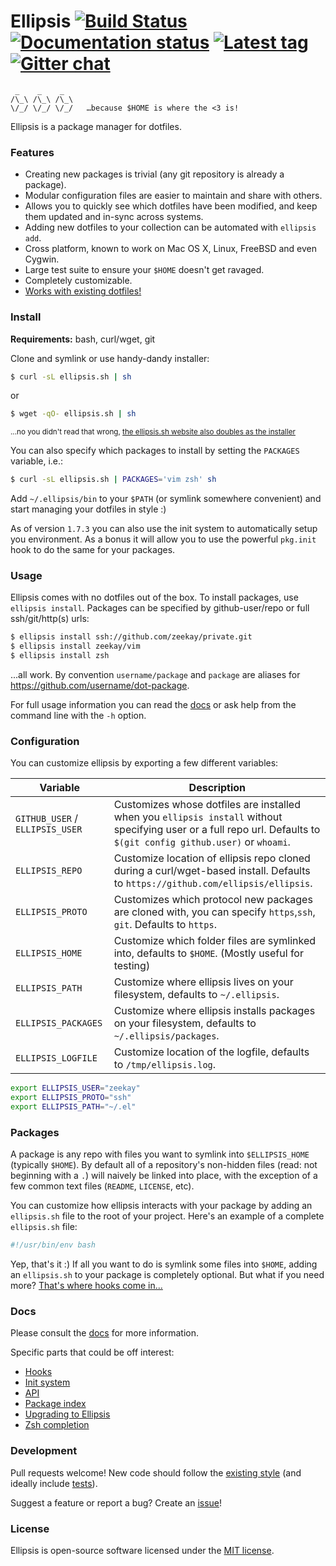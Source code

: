 # Ellipsis [![Build Status][travis-image]][travis-url] [![Documentation status][docs-image]][docs-url] [![Latest tag][tag-image]][tag-url] [![Gitter chat][gitter-image]][gitter-url]

```
 _    _    _
/\_\ /\_\ /\_\
\/_/ \/_/ \/_/   …because $HOME is where the <3 is!
```

Ellipsis is a package manager for dotfiles.

### Features
- Creating new packages is trivial (any git repository is already a package).
- Modular configuration files are easier to maintain and share with others.
- Allows you to quickly see which dotfiles have been modified, and keep them
  updated and in-sync across systems.
- Adding new dotfiles to your collection can be automated with `ellipsis add`.
- Cross platform, known to work on Mac OS X, Linux, FreeBSD and even Cygwin.
- Large test suite to ensure your `$HOME` doesn't get ravaged.
- Completely customizable.
- [Works with existing dotfiles!][docs-upgrading]

### Install
**Requirements:** bash, curl/wget, git

Clone and symlink or use handy-dandy installer:

```bash
$ curl -sL ellipsis.sh | sh
```
or
```bash
$ wget -qO- ellipsis.sh | sh
```

<sup>...no you didn't read that wrong, [the ellipsis.sh website also doubles as the installer][installer]</sup>

You can also specify which packages to install by setting the `PACKAGES` variable, i.e.:

```bash
$ curl -sL ellipsis.sh | PACKAGES='vim zsh' sh
```

Add `~/.ellipsis/bin` to your `$PATH` (or symlink somewhere convenient) and
start managing your dotfiles in style :)

As of version `1.7.3` you can also use the init system to automatically setup
you environment. As a bonus it will allow you to use the powerful `pkg.init`
hook to do the same for your packages.

### Usage
Ellipsis comes with no dotfiles out of the box. To install packages, use
`ellipsis install`. Packages can be specified by github-user/repo or full
ssh/git/http(s) urls:

```bash
$ ellipsis install ssh://github.com/zeekay/private.git
$ ellipsis install zeekay/vim
$ ellipsis install zsh
```

...all work. By convention `username/package` and `package` are aliases for
https://github.com/username/dot-package.

For full usage information you can read the [docs][docs-usage] or ask help from
the command line with the `-h` option.

### Configuration
You can customize ellipsis by exporting a few different variables:

| Variable                        | Description                                                                                                                                                          |
|---------------------------------|----------------------------------------------------------------------------------------------------------------------------------------------------------------------|
| `GITHUB_USER` / `ELLIPSIS_USER` | Customizes whose dotfiles are installed when you `ellipsis install` without specifying user or a full repo url. Defaults to `$(git config github.user)` or `whoami`. |
| `ELLIPSIS_REPO`                 | Customize location of ellipsis repo cloned during a curl/wget-based install. Defaults to `https://github.com/ellipsis/ellipsis`.                                          |
| `ELLIPSIS_PROTO`                | Customizes which protocol new packages are cloned with, you can specify `https`,`ssh`, `git`. Defaults to `https`.                                                   |
| `ELLIPSIS_HOME`                 | Customize which folder files are symlinked into, defaults to `$HOME`. (Mostly useful for testing)                                                                    |
| `ELLIPSIS_PATH`                 | Customize where ellipsis lives on your filesystem, defaults to `~/.ellipsis`.                                                                                        |
| `ELLIPSIS_PACKAGES`             | Customize where ellipsis installs packages on your filesystem, defaults to `~/.ellipsis/packages`.                                                                   |
| `ELLIPSIS_LOGFILE`              | Customize location of the logfile, defaults to `/tmp/ellipsis.log`.                                                                                                  |

```bash
export ELLIPSIS_USER="zeekay"
export ELLIPSIS_PROTO="ssh"
export ELLIPSIS_PATH="~/.el"
```

### Packages
A package is any repo with files you want to symlink into `$ELLIPSIS_HOME`
(typically `$HOME`). By default all of a repository's non-hidden files (read:
not beginning with a `.`) will naively be linked into place, with the exception
of a few common text files (`README`, `LICENSE`, etc).

You can customize how ellipsis interacts with your package by adding an
`ellipsis.sh` file to the root of your project. Here's an example of a complete
`ellipsis.sh` file:

```bash
#!/usr/bin/env bash
```

Yep, that's it :) If all you want to do is symlink some files into `$HOME`,
adding an `ellipsis.sh` to your package is completely optional. But what if you
need more? [That's where hooks come in...][docs-hooks]

### Docs
Please consult the [docs][docs-url] for more information.

Specific parts that could be off interest:
- [Hooks][docs-hooks]
- [Init system][docs-init]
- [API][docs-api]
- [Package index][docs-pkgindex]
- [Upgrading to Ellipsis][docs-upgrading]
- [Zsh completion][docs-completion]

### Development
Pull requests welcome! New code should follow the [existing style][style-guide]
(and ideally include [tests][bats]).

Suggest a feature or report a bug? Create an [issue][issues]!

### License
Ellipsis is open-source software licensed under the [MIT license][mit-license].

[travis-image]: https://img.shields.io/travis/ellipsis/ellipsis.svg
[travis-url]:   https://travis-ci.org/ellipsis/ellipsis
[docs-image]:   https://readthedocs.org/projects/ellipsis/badge/?version=master
[docs-url]:     http://docs.ellipsis.sh
[tag-image]:    https://img.shields.io/github/tag/ellipsis/ellipsis.svg
[tag-url]:      https://github.com/ellipsis/ellipsis/tags
[gitter-image]: https://badges.gitter.im/ellipsis/ellipsis.svg
[gitter-url]:   https://gitter.im/ellipsis/ellipsis

[docs-installation]:    http://docs.ellipsis.sh/install
[docs-usage]:           http://docs.ellipsis.sh/usage
[docs-packages]:        http://docs.ellipsis.sh/packages
[docs-hooks]:           http://docs.ellipsis.sh/hooks
[docs-init]:            http://docs.ellipsis.sh/init
[docs-api]:             http://docs.ellipsis.sh/api
[docs-pkgindex]:        http://docs.ellipsis.sh/pkgindex
[docs-upgrading]:       http://docs.ellipsis.sh/upgrading
[docs-completion]:      http://docs.ellipsis.sh/completion

[bats]:         https://github.com/sstephenson/bats
[installer]:    https://github.com/ellipsis/ellipsis/blob/gh-pages/index.html
[style-guide]:  https://google.github.io/styleguide/shell.xml
[issues]:       http://github.com/ellipsis/ellipsis/issues
[mit-license]:  http://opensource.org/licenses/MIT
